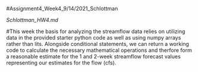 #Assignment4_Week4_9/14/2021_Schlottman

*Schlottman_HW4.md*

#This week the basis for analyzing the streamflow data relies on utilizing data in the provided starter python code as well as using numpy arrays rather than lits. Alongside conditional statements, we can return a working code to calculate the necessary mathematical operations and therfore form a reasonable estimate for the 1 and 2-week streamflow forecast values representing our estimates for the flow (cfs).
